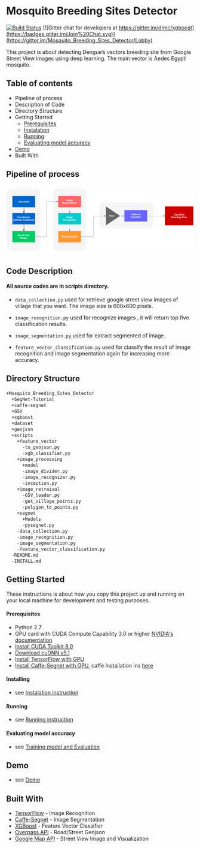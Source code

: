 # Mosquito Breeding Sites Detector

[![Build Status](https://travis-ci.org/pcrete/Mosquito_Breeding_Sites_Detector.svg?branch=master)](https://travis-ci.org/pcrete/Mosquito_Breeding_Sites_Detector) [![Gitter chat for developers at https://gitter.im/dmlc/xgboost](https://badges.gitter.im/Join%20Chat.svg)](https://gitter.im/Mosquito_Breeding_Sites_Detector/Lobby)

This project is about detecting Dengue’s vectors breeding site from Google Street View images using deep learning. The main vector is Aedes Egypti mosquito.

## Table of contents

* Pipeline of process
* Description of Code
* Directory Structure
* Getting Started
    * [Prerequisites](#Prerequisites)
    * [Instalation](INSTALL.md)
    * [Running](scripts/README.md)
    * [Evaluating model accuracy](dataset/README.md)
* [Demo](demo/README.md)
* Built With

## Pipeline of process
![Pipeline of process](pic/pipeline.png)

## Code Description

#### All source codes are in scripts directory.

* `data_collection.py` used for retrieve google street view images of village that you want. The image size is 600x600 pixels.

* `image_recognition.py` used for recognize images , it will return top five classification results.

* `image_segmentation.py` used for extract segmented of image.

* `feature_vector_classification.py` used for classify the result of image recognition and image segmentation again for increasing more accuracy.

## Directory Structure
```
+Mosquito_Breeding_Sites_Detector
  +SegNet-Tutorial
  +caffe-segnet
  +GSV
  +xgboost
  +dataset
  +geojson
  +scripts
    +feature_vector
      -to_geojson.py
      -xgb_classifier.py
    +image_processing
      +model
      -image_divider.py
      -image_recognizer.py
      -inception.py
    +image_retreival
      -GSV_loader.py
      -get_village_points.py
      -polygon_to_points.py
    +segnet
      +Models
      -pysegnet.py
    -data_collection.py
    -image_recognition.py
    -image_segmentation.py
    -feature_vector_classification.py
  -README.md
  -INSTALL.md
```

## Getting Started <a name="Prerequisites"></a>

These instructions is about how you copy this project up and running on your local machine for development and testing purposes.

#### Prerequisites

* Python 2.7
* GPU card with CUDA Compute Capability 3.0 or higher [NVIDIA's documentation](https://developer.nvidia.com/cuda-gpus)
* [Install CUDA Toolkit 8.0](https://developer.nvidia.com/cuda-downloads)
* [Download cuDNN v5.1](https://developer.nvidia.com/cudnn)
* [Install TensorFlow with GPU](https://www.tensorflow.org/install/)
* [Install Caffe-Segnet with GPU](https://github.com/alexgkendall/caffe-segnet), caffe Installation ins [here](http://caffe.berkeleyvision.org/installation.html)

#### Installing

* see [Instalation instruction](INSTALL.md)

#### Running
* see [Running instruction](scripts/README.md)

#### Evaluating model accuracy
* see [Training model and Evaluation](dataset/README.md)

## Demo
* see [Demo](demo/README.md)

## Built With

* [TensorFlow](https://github.com/tensorflow/models) - Image Recognition
* [Caffe-Segnet](https://github.com/alexgkendall/caffe-segnet) - Image Segmentation
* [XGBoost](https://github.com/dmlc/xgboost) - Feature Vector Classifier
* [Overpass API](https://github.com/mvexel/overpass-api-python-wrapper) - Road/Street Geojson
* [Google Map API](https://developers.google.com/maps/) - Street View Image and Visualization